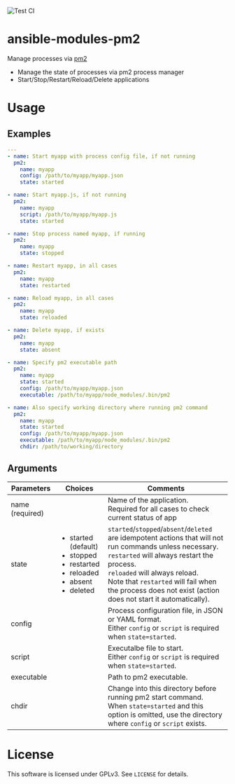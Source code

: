 ![Test CI](https://github.com/10sr/ansible-modules-pm2/workflows/Test%20CI/badge.svg)


ansible-modules-pm2
===================

Manage processes via [pm2](https://pm2.keymetrics.io/)

- Manage the state of processes via pm2 process manager
- Start/Stop/Restart/Reload/Delete applications



Usage
=====


Examples
--------


```yaml
---
- name: Start myapp with process config file, if not running
  pm2:
    name: myapp
    config: /path/to/myapp/myapp.json
    state: started

- name: Start myapp.js, if not running
  pm2:
    name: myapp
    script: /path/to/myapp/myapp.js
    state: started

- name: Stop process named myapp, if running
  pm2:
    name: myapp
    state: stopped

- name: Restart myapp, in all cases
  pm2:
    name: myapp
    state: restarted

- name: Reload myapp, in all cases
  pm2:
    name: myapp
    state: reloaded

- name: Delete myapp, if exists
  pm2:
    name: myapp
    state: absent

- name: Specify pm2 executable path
  pm2:
    name: myapp
    state: started
    config: /path/to/myapp/myapp.json
    executable: /path/to/myapp/node_modules/.bin/pm2

- name: Also specify working directory where running pm2 command
  pm2:
    name: myapp
    state: started
    config: /path/to/myapp/myapp.json
    executable: /path/to/myapp/node_modules/.bin/pm2
    chdir: /path/to/working/directory
```


Arguments
---------

| Parameters      | Choices                                                                                                               | Comments                                                                                                                                                                                                                                                                                                  |
|-----------------|-----------------------------------------------------------------------------------------------------------------------|-----------------------------------------------------------------------------------------------------------------------------------------------------------------------------------------------------------------------------------------------------------------------------------------------------------|
| name (required) | <ul></ul>                                                                                                             | Name of the application.<br>Required for all cases to check current status of app                                                                                                                                                                                                                         |
| state           | <ul><li>started (default)</li><li>stopped</li><li>restarted</li><li>reloaded</li><li>absent</li><li>deleted</li></ul> | `started`/`stopped`/`absent`/`deleted` are idempotent actions that will not run commands unless necessary.<br>`restarted` will always restart the process.<br>`reloaded` will always reload.<br>Note that `restarted` will fail when the process does not exist (action does not start it automatically). |
| config          | <ul></ul>                                                                                                             | Process configuration file, in JSON or YAML format.<br>Either `config` or `script` is required when `state=started`.                                                                                                                                                                                      |
| script          | <ul></ul>                                                                                                             | Executalbe file to start.<br>Either `config` or `script` is required when `state=started`.                                                                                                                                                                                                                |
| executable      | <ul></ul>                                                                                                             | Path to pm2 executable.                                                                                                                                                                                                                                                                                   |
| chdir           | <ul></ul>                                                                                                             | Change into this directory before running pm2 start command.<br>When `state=started` and this option is omitted, use the directory where `config` or `script` exists.                                                                                                                                     |

License
=======

This software is licensed under GPLv3. See `LICENSE` for details.
